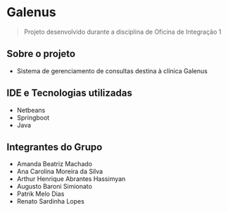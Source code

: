 # Galenus
> Projeto desenvolvido durante a disciplina de Oficina de Integração 1

## Sobre o projeto
* Sistema de gerenciamento de consultas destina à clínica Galenus

## IDE e Tecnologias utilizadas
* Netbeans
* Springboot
* Java

## Integrantes do Grupo
* Amanda Beatriz Machado
* Ana Carolina Moreira da Silva
* Arthur Henrique Abrantes Hassimyan
* Augusto Baroni Simionato
* Patrik Melo Dias
* Renato Sardinha Lopes


